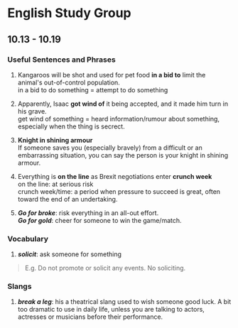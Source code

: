 # English Study Group
## 10.13 - 10.19

### Useful Sentences and Phrases

1. Kangaroos will be shot and used for pet food **in a bid to** limit the animal's out-of-control population.  
in a bid to do something = attempt to do something

2. Apparently, Isaac **got wind of** it being accepted, and it made him turn in his grave.   
get wind of something = heard information/rumour about something, especially when the thing is secrect.

3. **Knight in shining armour**  
If someone saves you (especially bravely) from a difficult or an embarrassing situation, you can say the person is your knight in shining armour.

4. Everything is **on the line** as Brexit negotiations enter **crunch week**  
on the line: at serious risk  
crunch week/time: a period when pressure to succeed is great, often toward the end of an undertaking. 

5. ***Go for broke***: risk everything in an all-out effort.   
***Go for gold***: cheer for someone to win the game/match.

### Vocabulary
1. ***solicit***: ask someone for something
> E.g. Do not promote or solicit any events. No soliciting.

### Slangs  
1. ***break a leg***: his a theatrical slang used to wish someone good luck. A bit too dramatic to use in daily life, unless you are talking to actors, actresses or musicians before their performance.
